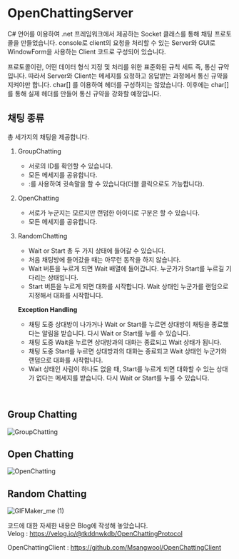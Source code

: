 # OpenChattingServer
C# 언어를 이용하여 .net 프레임워크에서 제공하는 Socket 클래스를 통해 채팅 프로토콜을 만들었습니다. console로 client의 요청을 처리할 수 있는 Server와 GUI로 WindowForm을 사용하는 Client 코드로 구성되어 있습니다. 

프로토콜이란, 어떤 데이터 형식 지정 및 처리를 위한 표준화된 규칙 세트 즉, 통신 규약입니다. 따라서 Server와 Client는 메세지를 요청하고 응답받는 과정에서 통신 규약을 지켜야만 합니다.
char[] 를 이용하여 헤더를 구성하지는 않았습니다. 이후에는 char[]를 통해 실제 헤더를 만들어 통신 규약을 강화할 예정입니다.

## 채팅 종류

총 세가지의 채팅을 제공합니다.

1. GroupChatting
    - 서로의 ID를 확인할 수 있습니다.
    - 모든 메세지를 공유합니다.
    - :를 사용하여 귓속말을 할 수 있습니다(더블 클릭으로도 가능합니다).
2. OpenChatting
    - 서로가 누군지는 모르지만 랜덤한 아이디로 구분은 할 수 있습니다.
    - 모든 메세지를 공유합니다.
3. RandomChatting
    - Wait or Start 총 두 가지 상태에 들어갈 수 있습니다.
    - 처음 채팅방에 들어갔을 때는 아무런 동작을 하지 않습니다.
    - Wait 버튼을 누르게 되면 Wait 배열에 들어갑니다. 누군가가 Start를 누르길 기다리는 상태입니다.
    - Start 버튼을 누르게 되면 대화를 시작합니다. Wait 상태인 누군가를 랜덤으로 지정해서 대화를 시작합니다.
    
    **Exception Handling**
    
    - 채팅 도중 상대방이 나가거나 Wait or Start를 누르면 상대방이 채팅을 종료했다는 알림을 받습니다. 다시 Wait or Start를 누를 수 있습니다.
    - 채팅 도중 Wait을 누르면 상대방과의 대화는 종료되고 Wait 상태가 됩니다.
    - 채팅 도중 Start를 누르면 상대방과의 대화는 종료되고 Wait 상태인 누군가와 랜덤으로 대화를 시작합니다.
    - Wait 상태인 사람이 하나도 없을 때, Start를 누르게 되면 대화할 수 있는 상대가 없다는 메세지를 받습니다. 다시 Wait or Start를 누를 수 있습니다.

<br>


## Group Chatting

![GroupChatting](https://github.com/Msangwool/OpenChattingClient/assets/97933061/f1a7beaf-67f4-4e78-8f57-2a0acc8799f5)

## Open Chatting

![OpenChatting](https://github.com/Msangwool/OpenChattingClient/assets/97933061/9b1f1315-5fd7-432b-be6b-eaa3ef244a7d)

## Random Chatting

![GIFMaker_me (1)](https://github.com/Msangwool/OpenChattingClient/assets/97933061/9ccc426c-9a63-4697-ac9f-c0a87762a7da)



코드에 대한 자세한 내용은 Blog에 작성해 놓았습니다. <br>
Velog : https://velog.io/@tkddnwkdb/OpenChattingProtocol
<br>

OpenChattingClient : https://github.com/Msangwool/OpenChattingClient

